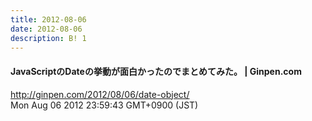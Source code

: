 ```yaml
---
title: 2012-08-06
date: 2012-08-06
description: B! 1
---
```


#### JavaScriptのDateの挙動が面白かったのでまとめてみた。 | Ginpen.com
http://ginpen.com/2012/08/06/date-object/<br>
Mon Aug 06 2012 23:59:43 GMT+0900 (JST)<br>



